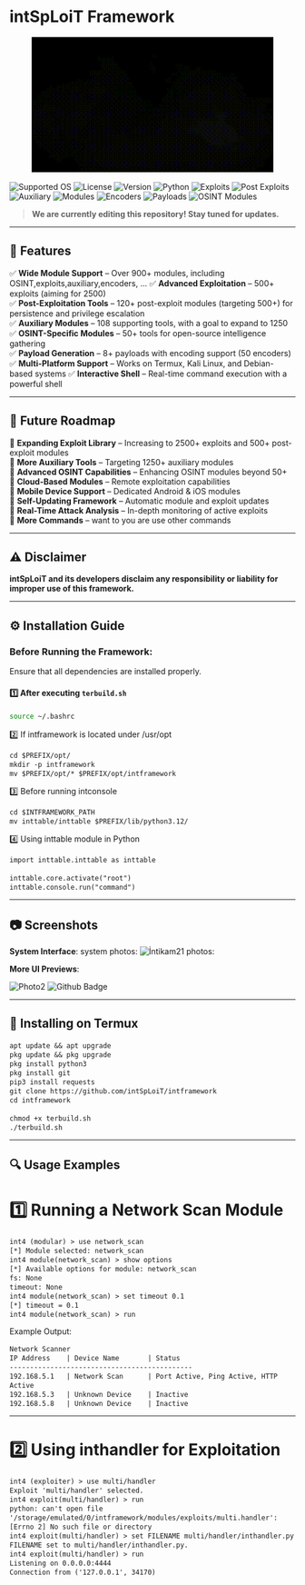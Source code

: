 # intSpLoiT Framework

<p align="center">
  <img src="https://github.com/Intikam21kurucu/intmages/blob/main/lv_0_20250104175232.gif" alt="intSpLoiT Framework">
</p>

![Supported OS](https://img.shields.io/badge/Supported%20OS-Linux-yellow.svg)
![License](https://img.shields.io/badge/license-intpro--1.0-blue.svg)
![Version](https://img.shields.io/badge/Framework%20Version-intSpLoiT%20Console%20v4.2.89--dev--bbf096e-green.svg)
![Python](https://img.shields.io/badge/Python-3-green.svg)
![Exploits](https://img.shields.io/badge/EXPLOITS-500%2B-red.svg)
![Post Exploits](https://img.shields.io/badge/POST%20EXPLOITS-108-red.svg)
![Auxiliary](https://img.shields.io/badge/AUXILIARY-108-red.svg)
![Modules](https://img.shields.io/badge/MODULES-500%2B-red.svg)
![Encoders](https://img.shields.io/badge/ENCODERS-50-red.svg)
![Payloads](https://img.shields.io/badge/PAYLOADS-8-red.svg)
![OSINT Modules](https://img.shields.io/badge/OSINT%20Modules-50-blue.svg)

> **We are currently editing this repository! Stay tuned for updates.**  

---

## 🚀 Features  

✅ **Wide Module Support** – Over 900+ modules, including OSINT,exploits,auxiliary,encoders, ... 
✅ **Advanced Exploitation** – 500+ exploits (aiming for 2500)  
✅ **Post-Exploitation Tools** – 120+ post-exploit modules (targeting 500+) for persistence and privilege escalation  
✅ **Auxiliary Modules** – 108 supporting tools, with a goal to expand to 1250  
✅ **OSINT-Specific Modules** – 50+ tools for open-source intelligence gathering  
✅ **Payload Generation** – 8+ payloads with encoding support (50 encoders)  
✅ **Multi-Platform Support** – Works on Termux, Kali Linux, and Debian-based systems 
✅ **Interactive Shell** – Real-time command execution with a powerful shell  

---

## 🔮 Future Roadmap  

🚧 **Expanding Exploit Library** – Increasing to 2500+ exploits and 500+ post-exploit modules  
🚧 **More Auxiliary Tools** – Targeting 1250+ auxiliary modules  
🚧 **Advanced OSINT Capabilities** – Enhancing OSINT modules beyond 50+  
🚧 **Cloud-Based Modules** – Remote exploitation capabilities  
🚧 **Mobile Device Support** – Dedicated Android & iOS modules  
🚧 **Self-Updating Framework** – Automatic module and exploit updates  
🚧 **Real-Time Attack Analysis** – In-depth monitoring of active exploits  
🚧 **More Commands** – want to you are use other commands
 
---

## ⚠️ Disclaimer  

**intSpLoiT and its developers disclaim any responsibility or liability for improper use of this framework.**  

---

## ⚙️ Installation Guide  

### **Before Running the Framework:**
Ensure that all dependencies are installed properly.

#### **1️⃣ After executing `terbuild.sh`**
```bash
source ~/.bashrc
```
2️⃣ If intframework is located under /usr/opt
```
cd $PREFIX/opt/
mkdir -p intframework
mv $PREFIX/opt/* $PREFIX/opt/intframework
```
3️⃣ Before running intconsole
```
cd $INTFRAMEWORK_PATH
mv inttable/inttable $PREFIX/lib/python3.12/
```
4️⃣ Using inttable module in Python
```
import inttable.inttable as inttable

inttable.core.activate("root")
inttable.console.run("command")
```

---

## 📷 Screenshots

**System Interface**:
system photos:
![İntikam21 photos:](https://github.com/intSpLoiT/intframework/blob/d5cb19b49875d0eb9a949c379202999d5c609e22/Photos/IMG_20241008_184826.jpg) 
 
**More UI Previews**:
 
![Photo2](https://github.com/intSpLoiT/intframework/blob/%C4%B0ntframeworkV4/IMG_20241027_122034.jpg)
![Github Badge](https://github.com/intSpLoiT/intframework/blob/%C4%B0ntframeworkV4/IMG_20240916_191945.jpg)
 
 
 
---

## 📲 Installing on Termux
```
apt update && apt upgrade
pkg update && pkg upgrade
pkg install python3
pkg install git
pip3 install requests
git clone https://github.com/intSpLoiT/intframework
cd intframework 

chmod +x terbuild.sh
./terbuild.sh
```

---

## 🔍 Usage Examples

# 1️⃣ Running a Network Scan Module
```
int4 (modular) > use network_scan
[*] Module selected: network_scan
int4 module(network_scan) > show options
[*] Available options for module: network_scan
fs: None
timeout: None
int4 module(network_scan) > set timeout 0.1
[*] timeout = 0.1
int4 module(network_scan) > run
```
Example Output:
```
Network Scanner
IP Address    | Device Name       | Status
---------------------------------------------
192.168.5.1   | Network Scan      | Port Active, Ping Active, HTTP Active
192.168.5.3   | Unknown Device    | Inactive
192.168.5.8   | Unknown Device    | Inactive
```

---

# 2️⃣ Using inthandler for Exploitation
```
int4 (exploiter) > use multi/handler
Exploit 'multi/handler' selected.
int4 exploit(multi/handler) > run
python: can't open file '/storage/emulated/0/intframework/modules/exploits/multi.handler': [Errno 2] No such file or directory
int4 exploit(multi/handler) > set FILENAME multi/handler/inthandler.py
FILENAME set to multi/handler/inthandler.py.
int4 exploit(multi/handler) > run
Listening on 0.0.0.0:4444
Connection from ('127.0.0.1', 34170)
```